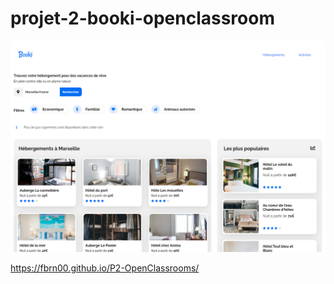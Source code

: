 <h1>projet-2-booki-openclassroom</h1>

<img src="Booki.png">

https://fbrn00.github.io/P2-OpenClassrooms/
